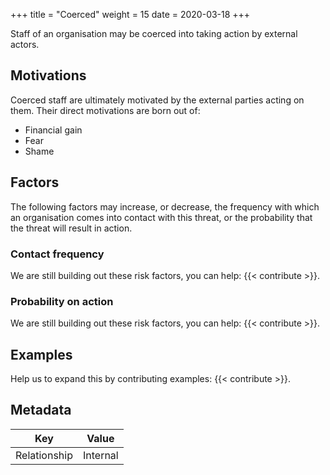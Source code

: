 +++
title = "Coerced"
weight = 15
date = 2020-03-18
+++

Staff of an organisation may be coerced into taking action by external actors.

## Motivations

Coerced staff are ultimately motivated by the external parties acting on them. Their direct motivations are born out of:

- Financial gain
- Fear
- Shame

## Factors

The following factors may increase, or decrease, the frequency with which an organisation comes into contact with this threat, or the probability that the threat will result in action.

### Contact frequency
We are still building out these risk factors, you can help: {{< contribute >}}.

### Probability on action
We are still building out these risk factors, you can help: {{< contribute >}}.

## Examples

Help us to expand this by contributing examples: {{< contribute >}}.

## Metadata

| Key | Value |
|---|---|
| Relationship | Internal |
